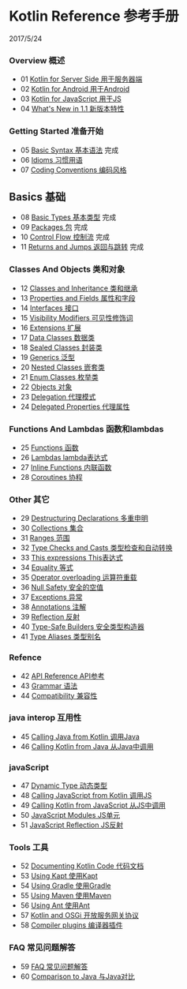 # Kotlin Reference 参考手册
2017/5/24
### Overview 概述
   * 01 [Kotlin for Server Side 用于服务器端](reference/server-overview.md) 
   * 02 [Kotlin for Android 用于Android](reference/android-overview.md) 
   * 03 [Kotlin for JavaScript 用于JS](reference/js-overview.md) 
   * 04 [What's New in 1.1 新版本特性](reference/whatsnew11.md) 
   
### Getting Started 准备开始
   * 05 [Basic Syntax 基本语法](reference/basic-syntax.md) 完成
   * 06 [Idioms 习惯用语](reference/idioms.md) 
   * 07 [Coding Conventions 编码风格](reference/coding-conventions.md) 

## Basics 基础
   * 08 [Basic Types 基本类型](reference/basic-types.md) 完成
   * 09 [Packages 包](reference/packages.md) 完成
   * 10 [Control Flow 控制流](reference/control-flow.md) 完成
   * 11 [Returns and Jumps 返回与跳转](reference/returns.md) 完成

### Classes And Objects 类和对象
   * 12 [Classes and Inheritance 类和继承](reference/classes.md)
   * 13 [Properties and Fields 属性和字段](reference/properties.md)
   * 14 [Interfaces 接口](reference/interfaces.md)
   * 15 [Visibility Modifiers 可见性修饰词](reference/visibility-modifiers.md)
   * 16 [Extensions 扩展](reference/extensions.md)
   * 17 [Data Classes 数据类](reference/data-classes.md)
   * 18 [Sealed Classes 封装类](reference/sealed-classes.md)
   * 19 [Generics 泛型](reference/generics.md)
   * 20 [Nested Classes 嵌套类](reference/nested-classes.md)
   * 21 [Enum Classes 枚举类](reference/enum-classes.md)
   * 22 [Objects 对象](reference/object-declarations.md)
   * 23 [Delegation 代理模式](reference/delegation.md)
   * 24 [Delegated Properties 代理属性](reference/delegated-properties.md)

### Functions And Lambdas 函数和lambdas
   * 25 [Functions 函数](reference/functions.md)
   * 26 [Lambdas lambda表达式](reference/lambdas.md)
   * 27 [Inline Functions 内联函数](reference/inline-functions.md)
   * 28 [Coroutines 协程](reference/coroutines.md)

### Other 其它
   * 29 [Destructuring Declarations 多重申明](reference/multi-declarations.md)
   * 30 [Collections 集合](reference/collections.md) 
   * 31 [Ranges 范围](reference/ranges.md)
   * 32 [Type Checks and Casts 类型检查和自动转换](reference/typecasts.md)
   * 33 [This expressions This表达式](reference/this-expressions.md)
   * 34 [Equality 等式](reference/equality.md)
   * 35 [Operator overloading 运算符重载](reference/operator-overloading.md)
   * 36 [Null Safety 安全的空值](reference/null-safety.md)
   * 37 [Exceptions 异常](reference/exceptions.md)
   * 38 [Annotations 注解](reference/annotations.md)
   * 39 [Reflection 反射](reference/reflection.md)
   * 40 [Type-Safe Builders 安全类型构造器](reference/type-safe-builders.md)
   * 41 [Type Aliases 类型别名](reference/type-aliases.md)
      
### Refence
   * 42 [API Reference API参考](http://kotlinlang.org/api/latest/jvm/stdlib/index.html) 
   * 43 [Grammar 语法](reference/grammar.md)
   * 44 [Compatibility 兼容性](reference/compatibility.md)
   
### java interop 互用性
   * 45 [Calling Java from Kotlin 调用Java](reference/java-interop.md)
   * 46 [Calling Kotlin from Java 从Java中调用](reference/java-to-kotlin-interop.md)
   

### javaScript
   * 47 [Dynamic Type 动态类型](reference/dynamic-type.md)
   * 48 [Calling JavaScript from Kotlin 调用JS](reference/js-interop.md)
   * 49 [Calling Kotlin from JavaScript 从JS中调用](reference/js-to-kotlin-interop.md)
   * 50 [JavaScript Modules JS单元](reference/js-modules.md)
   * 51 [JavaScript Reflection JS反射](reference/js-reflection.md)

### Tools 工具
   * 52 [Documenting Kotlin Code 代码文档](reference/kotlin-doc.md)
   * 53 [Using Kapt 使用Kapt](reference/kapt.md)
   * 54 [Using Gradle 使用Gradle](reference/using-gradle.md)
   * 55 [Using Maven 使用Maven](reference/using-maven.md)
   * 56 [Using Ant 使用Ant](reference/using-ant.md)
   * 57 [Kotlin and OSGi 开放服务网关协议](reference/kotlin-osgi.md)
   * 58 [Compiler plugins 编译器插件](reference/compiler-plugins.md)

### FAQ 常见问题解答
   * 59 [FAQ 常见问题解答](reference/faq.md)
   * 60 [Comparison to Java 与Java对比](reference/comparison-to-java.md) 
   
